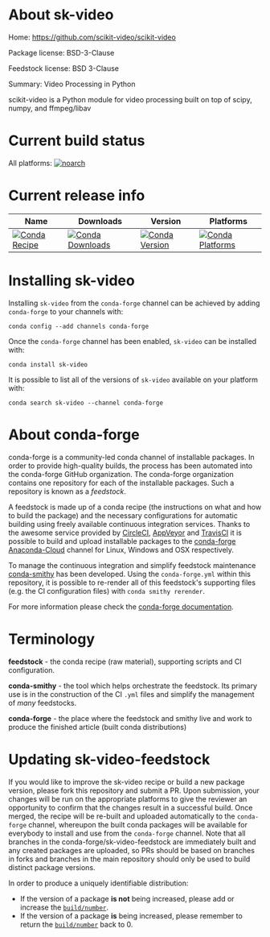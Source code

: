 About sk-video
==============

Home: https://github.com/scikit-video/scikit-video

Package license: BSD-3-Clause

Feedstock license: BSD 3-Clause

Summary: Video Processing in Python

scikit-video is a Python module for video processing
built on top of scipy, numpy, and ffmpeg/libav


Current build status
====================

All platforms:
[![noarch](https://img.shields.io/circleci/project/github/conda-forge/sk-video-feedstock/master.svg?label=noarch)](https://circleci.com/gh/conda-forge/sk-video-feedstock)

Current release info
====================

| Name | Downloads | Version | Platforms |
| --- | --- | --- | --- |
| [![Conda Recipe](https://img.shields.io/badge/recipe-sk--video-green.svg)](https://anaconda.org/conda-forge/sk-video) | [![Conda Downloads](https://img.shields.io/conda/dn/conda-forge/sk-video.svg)](https://anaconda.org/conda-forge/sk-video) | [![Conda Version](https://img.shields.io/conda/vn/conda-forge/sk-video.svg)](https://anaconda.org/conda-forge/sk-video) | [![Conda Platforms](https://img.shields.io/conda/pn/conda-forge/sk-video.svg)](https://anaconda.org/conda-forge/sk-video) |

Installing sk-video
===================

Installing `sk-video` from the `conda-forge` channel can be achieved by adding `conda-forge` to your channels with:

```
conda config --add channels conda-forge
```

Once the `conda-forge` channel has been enabled, `sk-video` can be installed with:

```
conda install sk-video
```

It is possible to list all of the versions of `sk-video` available on your platform with:

```
conda search sk-video --channel conda-forge
```


About conda-forge
=================

conda-forge is a community-led conda channel of installable packages.
In order to provide high-quality builds, the process has been automated into the
conda-forge GitHub organization. The conda-forge organization contains one repository
for each of the installable packages. Such a repository is known as a *feedstock*.

A feedstock is made up of a conda recipe (the instructions on what and how to build
the package) and the necessary configurations for automatic building using freely
available continuous integration services. Thanks to the awesome service provided by
[CircleCI](https://circleci.com/), [AppVeyor](http://www.appveyor.com/)
and [TravisCI](https://travis-ci.org/) it is possible to build and upload installable
packages to the [conda-forge](https://anaconda.org/conda-forge)
[Anaconda-Cloud](http://docs.anaconda.org/) channel for Linux, Windows and OSX respectively.

To manage the continuous integration and simplify feedstock maintenance
[conda-smithy](http://github.com/conda-forge/conda-smithy) has been developed.
Using the ``conda-forge.yml`` within this repository, it is possible to re-render all of
this feedstock's supporting files (e.g. the CI configuration files) with ``conda smithy rerender``.

For more information please check the [conda-forge documentation](https://conda-forge.org/docs/).

Terminology
===========

**feedstock** - the conda recipe (raw material), supporting scripts and CI configuration.

**conda-smithy** - the tool which helps orchestrate the feedstock.
                   Its primary use is in the construction of the CI ``.yml`` files
                   and simplify the management of *many* feedstocks.

**conda-forge** - the place where the feedstock and smithy live and work to
                  produce the finished article (built conda distributions)


Updating sk-video-feedstock
===========================

If you would like to improve the sk-video recipe or build a new
package version, please fork this repository and submit a PR. Upon submission,
your changes will be run on the appropriate platforms to give the reviewer an
opportunity to confirm that the changes result in a successful build. Once
merged, the recipe will be re-built and uploaded automatically to the
`conda-forge` channel, whereupon the built conda packages will be available for
everybody to install and use from the `conda-forge` channel.
Note that all branches in the conda-forge/sk-video-feedstock are
immediately built and any created packages are uploaded, so PRs should be based
on branches in forks and branches in the main repository should only be used to
build distinct package versions.

In order to produce a uniquely identifiable distribution:
 * If the version of a package **is not** being increased, please add or increase
   the [``build/number``](http://conda.pydata.org/docs/building/meta-yaml.html#build-number-and-string).
 * If the version of a package **is** being increased, please remember to return
   the [``build/number``](http://conda.pydata.org/docs/building/meta-yaml.html#build-number-and-string)
   back to 0.